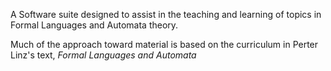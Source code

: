A Software suite designed to assist in the teaching and learning of topics in Formal Languages and Automata theory.

Much of the approach toward material is based on the curriculum in Perter Linz's text, _Formal Languages and Automata_